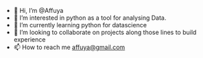 - 👋 Hi, I’m @Affuya
- 👀 I’m interested in python as a tool for analysing Data.
- 🌱 I’m currently learning python for datascience
- 💞️ I’m looking to collaborate on projects along those lines to build experience
- 📫 How to reach me affuya@gmail.com

<!---
Affuya/Affuya is a ✨ special ✨ repository because its `README.md` (this file) appears on your GitHub profile.
You can click the Preview link to take a look at your changes.
--->
